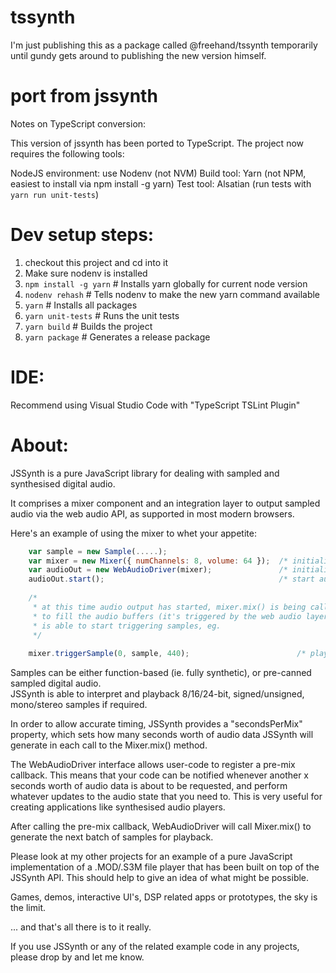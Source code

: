 tssynth
=======

I'm just publishing this as a package called @freehand/tssynth temporarily until gundy gets around to publishing the new version himself.

port from jssynth
=================

Notes on TypeScript conversion:

This version of jssynth has been ported to TypeScript. The project now requires the following tools:

NodeJS environment: use Nodenv (not NVM)
Build tool: Yarn (not NPM, easiest to install via npm install -g yarn)
Test tool: Alsatian (run tests with `yarn run unit-tests`)

Dev setup steps:
================

1. checkout this project and cd into it
2. Make sure nodenv is installed 
3. `npm install -g yarn` # Installs yarn globally for current node version
4. `nodenv rehash` # Tells nodenv to make the new yarn command available
5. `yarn` # Installs all packages
6. `yarn unit-tests` # Runs the unit tests
7. `yarn build` # Builds the project
8. `yarn package` # Generates a release package

IDE:
====
Recommend using Visual Studio Code with "TypeScript TSLint Plugin"

About:
======

JSSynth is a pure JavaScript library for dealing with sampled and synthesised digital audio.

It comprises a mixer component and an integration layer to output sampled audio via
the web audio API, as supported in most modern browsers.

Here's an example of using the mixer to whet your appetite:

```JavaScript
    var sample = new Sample(.....);
    var mixer = new Mixer({ numChannels: 8, volume: 64 });  /* initialise the mixer */
    var audioOut = new WebAudioDriver(mixer);               /* initialise web audio API w/ mixer */
    audioOut.start();                                       /* start audio mixing / playing */
  
    /*
     * at this time audio output has started, mixer.mix() is being called in the background
     * to fill the audio buffers (it's triggered by the web audio layer), and user code
     * is able to start triggering samples, eg.
     */
    
    mixer.triggerSample(0, sample, 440);                        /* play sample, channel 0 @ A440 */
```

Samples can be either function-based (ie. fully synthetic), or pre-canned sampled digital audio.  
JSSynth is able to interpret and playback 8/16/24-bit, signed/unsigned, mono/stereo samples if required.

In order to allow accurate timing, JSSynth provides a "secondsPerMix" property, which sets
how many seconds worth of audio data JSSynth will generate in each call to the Mixer.mix() method.

The WebAudioDriver interface allows user-code to register a pre-mix callback.  This means that your
code can be notified whenever another x seconds worth of audio data is about to be requested, and
perform whatever updates to the audio state that you need to.  This is very useful for creating 
applications like synthesised audio players.

After calling the pre-mix callback, WebAudioDriver will call Mixer.mix() to generate the next
batch of samples for playback.

Please look at my other projects for an example of a pure JavaScript implementation of a .MOD/.S3M file
player that has been built on top of the JSSynth API.  This should help to give an idea of what
might be possible.  

Games, demos, interactive UI's, DSP related apps or prototypes, the sky is the limit.

... and that's all there is to it really.

If you use JSSynth or any of the related example code in any projects, please drop by and let 
me know.
